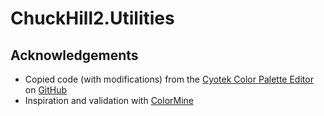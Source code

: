# ChuckHill2.Utilities

## Acknowledgements

* Copied code (with modifications) from the [Cyotek Color Palette Editor](https://www.cyotek.com/cyotek-palette-editor) on [GitHub](https://github.com/cyotek/Cyotek.Windows.Forms.ColorPicker)
* Inspiration and validation with [ColorMine](http://colormine.org/)
